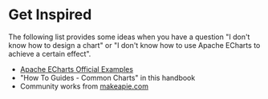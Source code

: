# Get Inspired

The following list provides some ideas when you have a question "I don't know how to design a chart" or "I don't know how to use Apache ECharts to achieve a certain effect".

- [Apache ECharts Official Examples](${mainSitePath}/examples)
- "How To Guides - Common Charts" in this handbook
- Community works from [makeapie.com](https://www.makeapie.com/)
